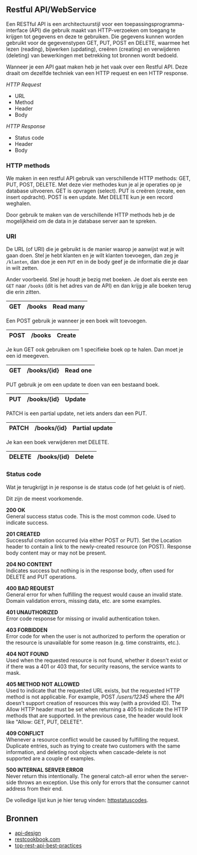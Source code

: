 ## Restful API/WebService

Een RESTful API is een architectuurstijl voor een toepassingsprogramma-interface (API) die gebruik maakt van HTTP-verzoeken om toegang te krijgen tot gegevens en deze te gebruiken. Die gegevens kunnen worden gebruikt voor de gegevenstypen GET, PUT, POST en DELETE, waarmee het lezen (reading), bijwerken (updating), creëren (creating) en verwijderen (deleting) van bewerkingen met betrekking tot bronnen wordt bedoeld.

Wanneer je een API gaat maken heb je het vaak over een Restful API. Deze draait om dezelfde techniek van een HTTP request en een HTTP response.

_HTTP Request_
- URL
- Method
- Header
- Body

_HTTP Response_
- Status code
- Header
- Body

### HTTP methods

We maken in een restful API gebruik van verschillende HTTP methods: GET, PUT, POST, DELETE. Met deze vier methodes kun je al je operaties op je database uitvoeren. GET is opvragen (select). PUT is creëren (create, een insert opdracht). POST is een update. Met DELETE kun je een record weghalen.

Door gebruik te maken van de verschillende HTTP methods heb je de mogelijkheid om de data in je database server aan te spreken.

### URI

De URL (of URI) die je gebruikt is de manier waarop je aanwijst wat je wilt gaan doen. Stel je hebt klanten en je wilt klanten toevoegen, dan zeg je `/klanten`, dan doe je een `PUT` en in de body geef je de informatie die je daar in wilt zetten.

Ander voorbeeld. Stel je houdt je bezig met boeken. Je doet als eerste een `GET` naar `/books` (dit is het adres van de API) en dan krijg je alle boeken terug die erin zitten.

| GET        | /books           | Read many  |
| ------------- |:-------------:| -----:|
	
Een POST gebruik je wanneer je een boek wilt toevoegen.

| POST        | /books           | Create  |
| ------------- |:-------------:| -----:|

Je kun GET ook gebruiken om 1 specifieke boek op te halen. Dan moet je een id meegeven.

| GET        | /books/{id}           | Read one  |
| ------------- |:-------------:| -----:|

PUT gebruik je om een update te doen van een bestaand boek.

| PUT        | /books/{id}           | Update  |
| ------------- |:-------------:| -----:|

PATCH is een partial update, net iets anders dan een PUT.

| PATCH        | /books/{id}           | Partial update  |
| ------------- |:-------------:| -----:|

Je kan een boek verwijderen met DELETE.

| DELETE        | /books/{id}           | Delete  |
| ------------- |:-------------:| -----:|

### Status code

Wat je terugkrijgt in je response is de status code (of het gelukt is of niet).

Dit zijn de meest voorkomende.

__200 OK__ <br/>
General success status code. This is the most common code. Used to indicate success.

__201 CREATED__ <br/>
Successful creation occurred (via either POST or PUT). Set the Location header to contain a link to the newly-created resource (on POST). Response body content may or may not be present.

__204 NO CONTENT__ <br/>
Indicates success but nothing is in the response body, often used for DELETE and PUT operations.

__400 BAD REQUEST__ <br/>
General error for when fulfilling the request would cause an invalid state. Domain validation errors, missing data, etc. are some examples.

__401 UNAUTHORIZED__ <br/>
Error code response for missing or invalid authentication token.

__403 FORBIDDEN__ <br/>
Error code for when the user is not authorized to perform the operation or the resource is unavailable for some reason (e.g. time constraints, etc.).

__404 NOT FOUND__ <br/>
Used when the requested resource is not found, whether it doesn't exist or if there was a 401 or 403 that, for security reasons, the service wants to mask.

__405 METHOD NOT ALLOWED__ <br/>
Used to indicate that the requested URL exists, but the requested HTTP method is not applicable. For example, POST _/users/12345_ where the API doesn't support creation of resources this way (with a provided ID). The Allow HTTP header must be set when returning a 405 to indicate the HTTP methods that are supported. In the previous case, the header would look like "Allow: GET, PUT, DELETE".

__409 CONFLICT__ <br/>
Whenever a resource conflict would be caused by fulfilling the request. Duplicate entries, such as trying to create two customers with the same information, and deleting root objects when cascade-delete is not supported are a couple of examples.

__500 INTERNAL SERVER ERROR__ <br/>
Never return this intentionally. The general catch-all error when the server-side throws an exception. Use this only for errors that the consumer cannot address from their end.

De volledige lijst kun je hier terug vinden: <a href="https://www.restapitutorial.com/httpstatuscodes.html" target="_blank">httpstatuscodes</a>.

## Bronnen

- <a href="https://docs.microsoft.com/en-us/azure/architecture/best-practices/api-design" target="_blank">api-design</a>
- <a href="https://restcookbook.com" target="_blank">restcookbook.com</a>
- <a href="https://dzone.com/articles/top-rest-api-best-practices" target="_blank">top-rest-api-best-practices</a>
